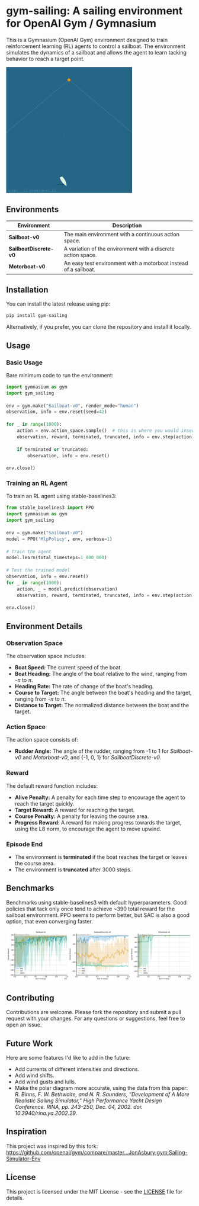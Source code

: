 # gym-sailing: A sailing environment for OpenAI Gym / Gymnasium

This is a Gymnasium (OpenAI Gym) environment designed to train reinforcement learning (RL) agents to control a sailboat. The environment simulates the dynamics of a sailboat and allows the agent to learn tacking behavior to reach a target point.

![sailboat gif](https://github.com/Gabo-Tor/gym-sailing/raw/main/img/env.gif?raw=True "sailboat")

## Environments

| Environment | Description |
| --- | --- |
| **Sailboat-v0** | The main environment with a continuous action space. |
| **SailboatDiscrete-v0** | A variation of the environment with a discrete action space. |
| **Motorboat-v0** | An easy test environment with a motorboat instead of a sailboat. |

## Installation

You can install the latest release using pip:

```bash
pip install gym-sailing
```

Alternatively, if you prefer, you can clone the repository and install it locally.

## Usage

### Basic Usage

Bare minimum code to run the environment:

```python
import gymnasium as gym
import gym_sailing

env = gym.make("Sailboat-v0", render_mode="human")
observation, info = env.reset(seed=42)

for _ in range(1000):
    action = env.action_space.sample()  # this is where you would insert your policy
    observation, reward, terminated, truncated, info = env.step(action)

    if terminated or truncated:
        observation, info = env.reset()

env.close()
```

### Training an RL Agent

To train an RL agent using stable-baselines3:

```python
from stable_baselines3 import PPO
import gymnasium as gym
import gym_sailing

env = gym.make("Sailboat-v0")
model = PPO('MlpPolicy', env, verbose=1)

# Train the agent
model.learn(total_timesteps=1_000_000)

# Test the trained model
observation, info = env.reset()
for _ in range(1000):
    action, _ = model.predict(observation)
    observation, reward, terminated, truncated, info = env.step(action)

env.close()
```

## Environment Details

### Observation Space

The observation space includes:

- **Boat Speed:** The current speed of the boat.
- **Boat Heading:** The angle of the boat relative to the wind, ranging from -$\pi$ to $\pi$.
- **Heading Rate:** The rate of change of the boat's heading.
- **Course to Target:** The angle between the boat's heading and the target, ranging from -$\pi$ to $\pi$.
- **Distance to Target:** The normalized distance between the boat and the target.

### Action Space

The action space consists of:

- **Rudder Angle:** The angle of the rudder, ranging from -1 to 1 for *Sailboat-v0* and *Motorboat-v0*, and {-1, 0, 1} for *SailboatDiscrete-v0*.

### Reward

The default reward function includes:

- **Alive Penalty:** A penalty for each time step to encourage the agent to reach the target quickly.
- **Target Reward:** A reward for reaching the target.
- **Course Penalty:** A penalty for leaving the course area.
- **Progress Reward:** A reward for making progress towards the target, using the L8 norm, to encourage the agent to move upwind.

### Episode End

- The environment is **terminated** if the boat reaches the target or leaves the course area.
- The environment is **truncated** after 3000 steps.

## Benchmarks

Benchmarks using stable-baselines3 with default hyperparameters. Good policies that tack only once tend to achieve ~390 total reward for the sailboat environment. PPO seems to perform better, but SAC is also a good option, that even converging faster.

![benchmarks](https://github.com/Gabo-Tor/gym-sailing/raw/main/img/benchmarks.png?raw=True "benchmarks")

## Contributing

Contributions are welcome. Please fork the repository and submit a pull request with your changes. For any questions or suggestions, feel free to open an issue.

## Future Work

Here are some features I'd like to add in the future:

- Add currents of different intensities and directions.
- Add wind shifts.
- Add wind gusts and lulls.
- Make the polar diagram more accurate, using the data from this paper: *R. Binns, F. W. Bethwaite, and N. R. Saunders, “Development of A More Realistic Sailing Simulator,” High Performance Yacht Design Conference. RINA, pp. 243–250, Dec. 04, 2002. doi: 10.3940/rina.ya.2002.29.*

## Inspiration

This project was inspired by this fork: https://github.com/openai/gym/compare/master...JonAsbury:gym:Sailing-Simulator-Env

## License

This project is licensed under the MIT License - see the [LICENSE](https://github.com/Gabo-Tor/gym-sailing/raw/main/LICENSE) file for details.
